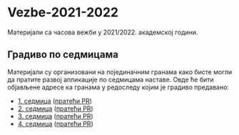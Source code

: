 # Vezbe-2021-2022
Материјали са часова вежби у 2021/2022. академској години.

## Градиво по седмицама

Материјали су организовани на појединачним гранама како бисте могли да пратите развој апликације по седмицама наставе. Овде ће бити објављене адресе ка гранама у редоследу којим је градиво предавано:

- [1. седмица](https://github.com/MatfRS2/Vezbe-2021-2022/tree/feature/week-01) ([пратећи PR](https://github.com/MatfRS2/Vezbe-2021-2022/pull/1))
- [2. седмица](https://github.com/MatfRS2/Vezbe-2021-2022/tree/feature/week-02) ([пратећи PR](https://github.com/MatfRS2/Vezbe-2021-2022/pull/2))
- [3. седмица](https://github.com/MatfRS2/Vezbe-2021-2022/tree/feature/week-03) ([пратећи PR](https://github.com/MatfRS2/Vezbe-2021-2022/pull/3))
- [4. седмица](https://github.com/MatfRS2/Vezbe-2021-2022/tree/feature/week-04) ([пратећи PR](https://github.com/MatfRS2/Vezbe-2021-2022/pull/4))
